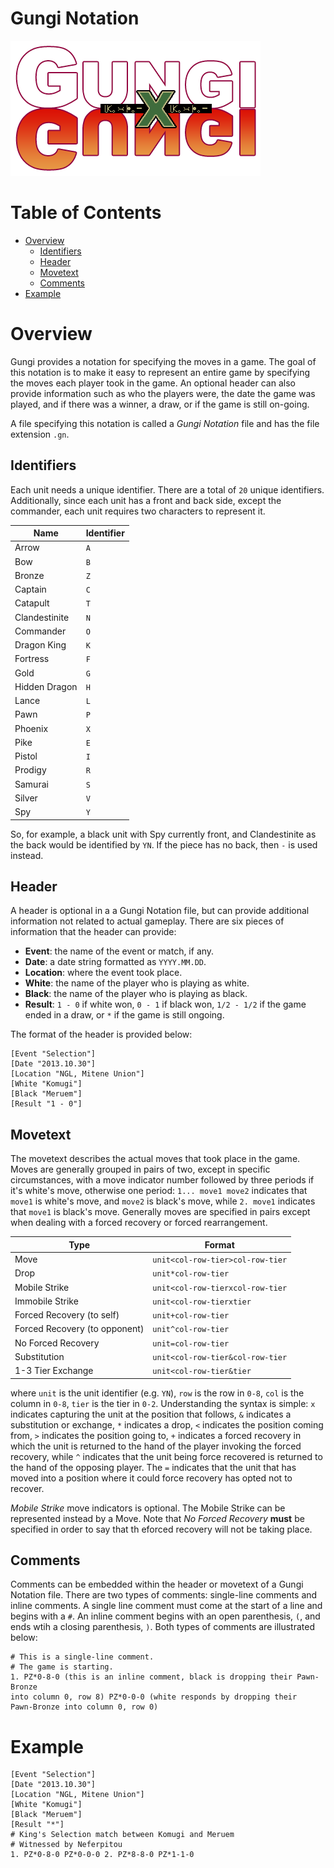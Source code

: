Gungi Notation
==============

![](assets/logo.png)

# Table of Contents

- [Overview](#overview)
  - [Identifiers](#identifiers)
  - [Header](#header)
  - [Movetext](#movetext)
  - [Comments](#comments)
- [Example](#example)

# Overview

Gungi provides a notation for specifying the moves in a game.  The goal of this
notation is to make it easy to represent an entire game by specifying the moves
each player took in the game.  An optional header can also provide information
such as who the players were, the date the game was played, and if there was a
winner, a draw, or if the game is still on-going.

A file specifying this notation is called a *Gungi Notation* file and has the
file extension `.gn`.

## Identifiers

Each unit needs a unique identifier.  There are a total of `20` unique
identifiers.  Additionally, since each unit has a front and back side, except
the commander, each unit requires two characters to represent it.

| Name                | Identifier |
| ------------------- | ---------- |
| Arrow               | `A`        |
| Bow                 | `B`        |
| Bronze              | `Z`        |
| Captain             | `C`        |
| Catapult            | `T`        |
| Clandestinite       | `N`        |
| Commander           | `O`        |
| Dragon King         | `K`        |
| Fortress            | `F`        |
| Gold                | `G`        |
| Hidden Dragon       | `H`        |
| Lance               | `L`        |
| Pawn                | `P`        |
| Phoenix             | `X`        |
| Pike                | `E`        |
| Pistol              | `I`        |
| Prodigy             | `R`        |
| Samurai             | `S`        |
| Silver              | `V`        |
| Spy                 | `Y`        |

So, for example, a black unit with Spy currently front, and Clandestinite as
the back would be identified by `YN`.  If the piece has no back, then `-` is
used instead.

## Header

A header is optional in a a Gungi Notation file, but can provide additional
information not related to actual gameplay.  There are six pieces of
information that the header can provide:

  - **Event**: the name of the event or match, if any.
  - **Date**: a date string formatted as `YYYY.MM.DD`.
  - **Location**: where the event took place.
  - **White**: the name of the player who is playing as white.
  - **Black**: the name of the player who is playing as black.
  - **Result**: `1 - 0` if white won, `0 - 1` if black won, `1/2 - 1/2` if the
    game ended in a draw, or `*` if the game is still ongoing.

The format of the header is provided below:

```
[Event "Selection"]
[Date "2013.10.30"]
[Location "NGL, Mitene Union"]
[White "Komugi"]
[Black "Meruem"]
[Result "1 - 0"]
```

## Movetext

The movetext describes the actual moves that took place in the game.  Moves are
generally grouped in pairs of two, except in specific circumstances, with a
move indicator number followed by three periods if it's white's move, otherwise
one period: `1... move1 move2` indicates that `move1` is white's move, and
`move2` is black's move, while `2. move1` indicates that `move1` is black's
move.  Generally moves are specified in pairs except when dealing with a forced
recovery or forced rearrangement.

| Type                          | Format                           |
| ----------------------------- | -------------------------------- |
| Move                          | `unit<col-row-tier>col-row-tier` |
| Drop                          | `unit*col-row-tier`              |
| Mobile Strike                 | `unit<col-row-tierxcol-row-tier` |
| Immobile Strike               | `unit<col-row-tierxtier`         |
| Forced Recovery (to self)     | `unit+col-row-tier`              |
| Forced Recovery (to opponent) | `unit^col-row-tier`              |
| No Forced Recovery            | `unit=col-row-tier`              |
| Substitution                  | `unit<col-row-tier&col-row-tier` |
| 1-3 Tier Exchange             | `unit<col-row-tier&tier`         |

where `unit` is the unit identifier (e.g. `YN`), `row` is the row in `0-8`,
`col` is the column in `0-8`, `tier` is the tier in `0-2`.  Understanding the
syntax is simple: `x` indicates capturing the unit at the position that
follows, `&` indicates a substitution or exchange, `*` indicates a drop,
`<` indicates the position coming from, `>` indicates the position going to,
`+` indicates a forced recovery in which the unit is returned to the hand of
the player invoking the forced recovery, while `^` indicates that the unit
being force recovered is returned to the hand of the opposing player.  The `=`
indicates that the unit that has moved into a position where it could force
recovery has opted not to recover.

*Mobile Strike* move indicators is optional.  The Mobile Strike can be
represented instead by a Move.  Note that *No Forced Recovery* **must** be
specified in order to say that th eforced recovery will not be taking place.

## Comments

Comments can be embedded within the header or movetext of a Gungi Notation
file.  There are two types of comments: single-line comments and inline
comments.  A single line comment must come at the start of a line and begins
with a `#`.  An inline comment begins with an open parenthesis, `(`, and ends
wtih a closing parenthesis, `)`.  Both types of comments are illustrated below:

```
# This is a single-line comment.
# The game is starting.
1. PZ*0-8-0 (this is an inline comment, black is dropping their Pawn-Bronze
into column 0, row 8) PZ*0-0-0 (white responds by dropping their
Pawn-Bronze into column 0, row 0)
```

# Example

```
[Event "Selection"]
[Date "2013.10.30"]
[Location "NGL, Mitene Union"]
[White "Komugi"]
[Black "Meruem"]
[Result "*"]
# King's Selection match between Komugi and Meruem
# Witnessed by Neferpitou
1. PZ*0-8-0 PZ*0-0-0 2. PZ*8-8-0 PZ*1-1-0
```
